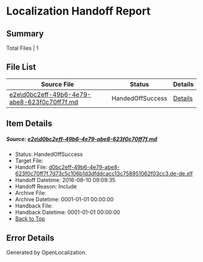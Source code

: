 # <a name='report-top'></a> Localization Handoff Report

## Summary
 Total Files | 1

## File List
 Source File | Status | Details 
 ----------- | ------ | ------- 
 [e2e\d0bc2eff-49b6-4e79-abe8-623f0c70ff7f.md](https://github.com/OpenLocalizationTestOrg/oltest/blob/52fe16719253f7a23ffecb338ba578aaf15ba48f/e2e/d0bc2eff-49b6-4e79-abe8-623f0c70ff7f.md) | HandedOffSuccess | [Details](#2d3fa02efcd13b9c6e26f65a7b35652840bcc8081)

## Item Details
##### <a name='2d3fa02efcd13b9c6e26f65a7b35652840bcc8081'></a> Source: [e2e\d0bc2eff-49b6-4e79-abe8-623f0c70ff7f.md](https://github.com/OpenLocalizationTestOrg/oltest/blob/52fe16719253f7a23ffecb338ba578aaf15ba48f/e2e/d0bc2eff-49b6-4e79-abe8-623f0c70ff7f.md)
* Status: HandedOffSuccess
* Target File: 
* Handoff File: [d0bc2eff-49b6-4e79-abe8-623f0c70ff7f.7d73c5c106b1d3dfddcacc13c758951062f03cc3.de-de.xlf](https://github.com/OpenLocalizationTestOrg/olhandoff-e2e/blob/73a139ddbc127fc2234ba3f02f041d7e678a6da4/ol-handoff/OpenLocalizationTestOrg/ol-test-dede/ci/ht/d0bc2eff-49b6-4e79-abe8-623f0c70ff7f.7d73c5c106b1d3dfddcacc13c758951062f03cc3.de-de.xlf)
* Handoff Datetime: 2016-08-10 09:09:35
* Handoff Reason: Include
* Archive File: 
* Archive Datetime: 0001-01-01 00:00:00
* Handback File: 
* Handback Datetime: 0001-01-01 00:00:00
* [Back to Top](#report-top)


## Error Details

Generated by OpenLocalization.
